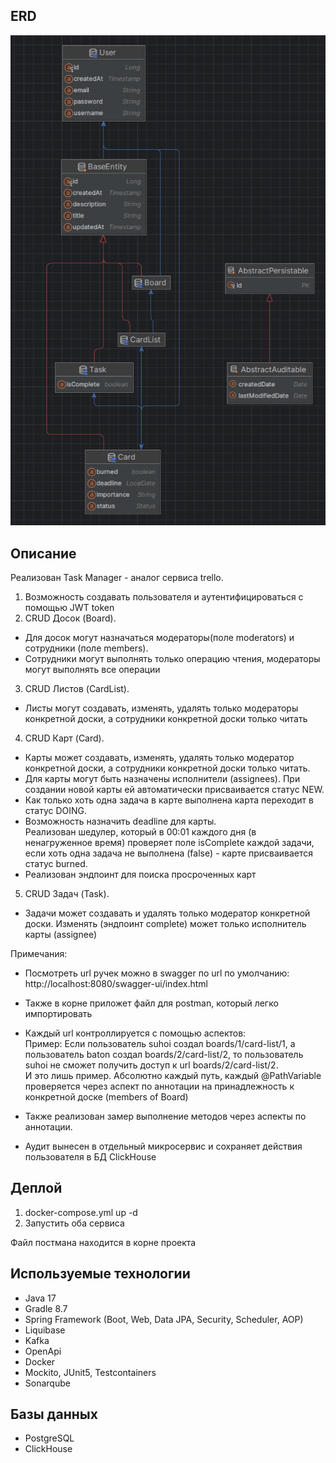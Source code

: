 ## ERD
![Alt test](img/image.png)
## Описание
Реализован Task Manager - аналог сервиса trello.

1) Возможность создавать пользователя и аутентифицироваться с помощью JWT token
2) CRUD Досок (Board). 
* Для досок могут назначаться модераторы(поле moderators) и сотрудники (поле members). 
* Сотрудники могут выполнять только операцию чтения, модераторы могут выполнять все операции
3) CRUD Листов (CardList). 
* Листы могут создавать, изменять, удалять только модераторы конкретной доски, а сотрудники конкретной доски только читать
4) CRUD Карт (Card). 

* Карты может создавать, изменять, удалять только модератор конкретной доски, а сотрудники конкретной доски только читать.
* Для карты могут быть назначены исполнители (assignees). При создании новой карты ей автоматически присваивается статус NEW.
* Как только хоть одна задача в карте выполнена карта переходит в статус DOING.
* Возможность назначить deadline для карты.  
Реализован шедулер, который в 00:01 каждого дня (в ненагруженное время) проверяет поле isComplete каждой задачи, 
если хоть одна задача не выполнена (false) - карте присваивается статус burned.
* Реализован эндпоинт для поиска просроченных карт

5) CRUD Задач (Task).

* Задачи может создавать и удалять только модератор конкретной доски. Изменять (эндпоинт complete) может только исполнитель карты (assignee)

Примечания:
* Посмотреть url ручек можно в swagger по url по умолчанию: http://localhost:8080/swagger-ui/index.html
* Также в корне приложет файл для postman, который легко импортировать
* Каждый url контроллируется с помощью аспектов:  
Пример: Если пользователь suhoi создал boards/1/card-list/1, а пользователь baton создал boards/2/card-list/2, то пользователь suhoi не сможет получить доступ
к url boards/2/card-list/2.  
И это лишь пример. Абсолютно каждый путь, каждый @PathVariable проверяется через аспект по аннотации на принадлежность к конкретной доске (members of Board)

* Также реализован замер выполнение методов через аспекты по аннотации.
* Аудит вынесен в отдельный микросервис и сохраняет действия пользователя в БД ClickHouse

## Деплой
1) docker-compose.yml up -d
2) Запустить оба сервиса

Файл постмана находится в корне проекта

## Используемые технологии
* Java 17
* Gradle 8.7
* Spring Framework (Boot, Web, Data JPA, Security, Scheduler, AOP)
* Liquibase
* Kafka
* OpenApi
* Docker
* Mockito, JUnit5, Testcontainers
* Sonarqube
## Базы данных
* PostgreSQL
* ClickHouse